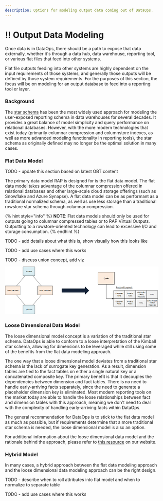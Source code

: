 ```yaml
---
description: Options for modeling output data coming out of DataOps.
---
```


# !! Output Data Modeling

Once data is in DataOps, there should be a path to expose that data externally, whether it's through a data hub, data warehouse, reporting tool, or various flat files that feed into other systems.

Flat file outputs feeding into other systems are highly dependent on the input requirements of those systems, and generally those outputs will be defined by those system requirements.  For the purposes of this section, the focus will be on modeling for an output database to feed into a reporting tool or layer.

### Background

The [star schema](https://www.kimballgroup.com/data-warehouse-business-intelligence-resources/kimball-techniques/dimensional-modeling-techniques/) has been the most widely used approach for modeling the user-exposed reporting schema in data warehouses for several decades.  It provides a great balance of model simplicity and query performance on relational databases.  However, with the more modern technologies that exist today \(primarily columnar compression and columnstore indexes, as well as more advanced modeling functionality in reporting tools\), the star schema as originally defined may no longer be the optimal solution in many cases.

### Flat Data Model

TODO - update this section based on latest OBT content

The primary data model RAP is designed for is the flat data model.  The flat data model takes advantage of the columnar compression offered in relational databases and other large-scale cloud storage offerings \(such as Snowflake and Azure Synapse\).  A flat data model can be as performant as a traditional normalized schema, as well as use less storage than a traditional rowstore star schema through columnar compression.

{% hint style="info" %}
**NOTE**:  Flat data models should only be used for outputs going to columnar compressed tables or to RAP Virtual Outputs.  Outputting to a rowstore-oriented technology can lead to excessive I/O and storage consumption.
{% endhint %}

TODO - add details about what this is, show visually how this looks like

TODO - add use cases where this works

TODO - discuss union concept, add viz

![An example of a star schema collapsed into a single flat table.](../.gitbook/assets/image%20%28259%29.png)

### 

### Loose Dimensional Data Model

The loose dimensional model concept is a variation of the traditional star schema.  DataOps is able to conform to a loose interpretation of the Kimball star schema, allowing for dimensions to be leveraged while still using some of the benefits from the flat data modeling approach.

The one way that a loose dimensional model deviates from a traditional star schema is the lack of surrogate key generation.  As a result, dimension tables are tied to the fact tables on either a single natural key or a concatenated composite key.  The primary benefit is that it decouples the dependencies between dimension and fact tables.  There is no need to handle early-arriving facts separately, since the need to generate a placeholder dimension key is eliminated.  Most modern reporting tools on the market today are able to handle the loose relationships between fact and dimension tables with this approach, meaning we don't need to deal with the complexity of handling early-arriving facts within DataOps.

The general recommendation for DataOps is to stick to the flat data model as much as possible, but if requirements determine that a more traditional star schema is needed, the loose dimensional model is also an option.

For additional information about the loose dimensional data model and the rationale behind the approach, please refer to [this resource](https://www.westmonroepartners.com/perspectives/resource/data-modeling-approach-leverage-analytics-reporting) on our website.

### Hybrid Model

In many cases, a hybrid approach between the flat data modeling approach and the loose dimensional data modeling approach can be the right design.

TODO - describe when to roll attributes into flat model and when to normalize to separate table

TODO - add use cases where this works

